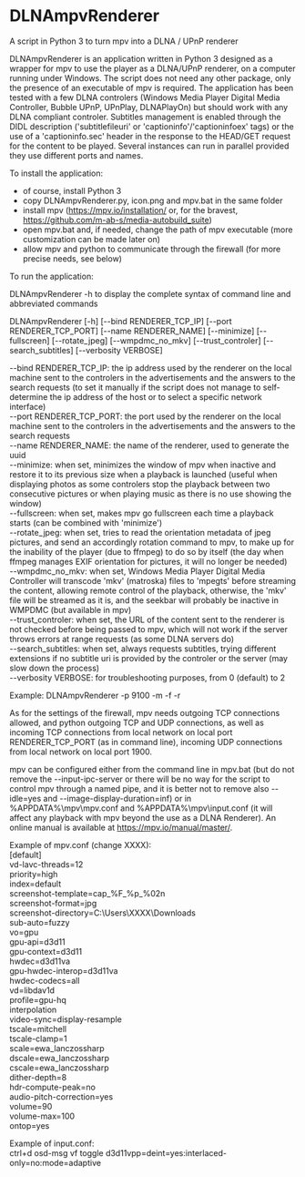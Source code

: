 # DLNAmpvRenderer

A script in Python 3 to turn mpv into a DLNA / UPnP renderer

DLNAmpvRenderer is an application written in Python 3 designed as a wrapper for mpv to use the player as a DLNA/UPnP renderer, on a computer running under Windows. The script does not need any other package, only the presence of an executable of mpv is required. The application has been tested with a few DLNA controlers (Windows Media Player Digital Media Controller, Bubble UPnP, UPnPlay, DLNAPlayOn) but should work with any DLNA compliant controler. Subtitles management is enabled through the DIDL description ('subtitlefileuri' or 'captioninfo'/'captioninfoex' tags) or the use of a 'captioninfo.sec' header in the response to the HEAD/GET request for the content to be played. Several instances can run in parallel provided they use different ports and names.

To install the application:

- of course, install Python 3
- copy DLNAmpvRenderer.py, icon.png and mpv.bat in the same folder
- install mpv (https://mpv.io/installation/ or, for the bravest, https://github.com/m-ab-s/media-autobuild_suite)
- open mpv.bat and, if needed, change the path of mpv executable (more customization can be made later on)
- allow mpv and python to communicate through the firewall (for more precise needs, see below)

To run the application:

 DLNAmpvRenderer -h to display the complete syntax of command line and abbreviated commands
    
 DLNAmpvRenderer [-h] [--bind RENDERER_TCP_IP] [--port RENDERER_TCP_PORT] [--name RENDERER_NAME] [--minimize] [--fullscreen] [--rotate_jpeg] [--wmpdmc_no_mkv] [--trust_controler] [--search_subtitles] [--verbosity VERBOSE]  
    
  --bind RENDERER_TCP_IP: the ip address used by the renderer on the local machine sent to the controlers in the advertisements and the answers to the search requests (to set it manually if the script does not manage to self-determine the ip address of the host or to select a specific network interface)    
  --port RENDERER_TCP_PORT: the port used by the renderer on the local machine sent to the controlers in the advertisements and the answers to the search requests    
  --name RENDERER_NAME: the name of the renderer, used to generate the uuid    
  --minimize: when set, minimizes the window of mpv when inactive and restore it to its previous size when a playback is launched (useful when displaying photos as some controlers stop the playback between two consecutive pictures or when playing music as there is no use showing the window)    
  --fullscreen: when set, makes mpv go fullscreen each time a playback starts (can be combined with 'minimize')    
  --rotate_jpeg: when set, tries to read the orientation metadata of jpeg pictures, and send an accordingly rotation command to mpv, to make up for the inability of the player (due to ffmpeg) to do so by itself (the day when ffmpeg manages EXIF orientation for pictures, it will no longer be needed)    
  --wmpdmc_no_mkv: when set, Windows Media Player Digital Media Controller will transcode 'mkv' (matroska) files to 'mpegts' before streaming the content, allowing remote control of the playback, otherwise, the 'mkv' file will be streamed as it is, and the seekbar will probably be inactive in WMPDMC (but available in mpv)    
  --trust_controler: when set, the URL of the content sent to the renderer is not checked before being passed to mpv, which will not work if the server throws errors at range requests (as some DLNA servers do)    
  --search_subtitles: when set, always requests subtitles, trying different extensions if no subtitle uri is provided by the controler or the server (may slow down the process)     
  --verbosity VERBOSE: for troubleshooting purposes, from 0 (default) to 2  

 Example: DLNAmpvRenderer -p 9100 -m -f -r

As for the settings of the firewall, mpv needs outgoing TCP connections allowed, and python outgoing TCP and UDP connections, as well as incoming TCP connections from local network on local port RENDERER_TCP_PORT (as in command line), incoming UDP connections from local network on local port 1900.

mpv can be configured either from the command line in mpv.bat (but do not remove the --input-ipc-server or there will be no way for the script to control mpv through a named pipe, and it is better not to remove also --idle=yes and --image-display-duration=inf) or in %APPDATA%\mpv\mpv.conf and %APPDATA%\mpv\input.conf (it will affect any playback with mpv beyond the use as a DLNA Renderer). An online manual is available at https://mpv.io/manual/master/.

Example of mpv.conf (change XXXX):  
[default]  
vd-lavc-threads=12  
priority=high  
index=default  
screenshot-template=cap_%F_%p_%02n  
screenshot-format=jpg  
screenshot-directory=C:\Users\XXXX\Downloads  
sub-auto=fuzzy  
vo=gpu  
gpu-api=d3d11  
gpu-context=d3d11  
hwdec=d3d11va  
gpu-hwdec-interop=d3d11va  
hwdec-codecs=all  
vd=libdav1d  
profile=gpu-hq  
interpolation  
video-sync=display-resample  
tscale=mitchell  
tscale-clamp=1  
scale=ewa_lanczossharp  
dscale=ewa_lanczossharp  
cscale=ewa_lanczossharp  
dither-depth=8  
hdr-compute-peak=no  
audio-pitch-correction=yes  
volume=90  
volume-max=100  
ontop=yes  

Example of input.conf:  
ctrl+d osd-msg vf toggle d3d11vpp=deint=yes:interlaced-only=no:mode=adaptive
